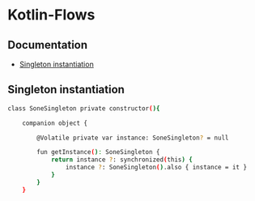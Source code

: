 # Kotlin-Flows

## Documentation

* [Singleton instantiation](#singleton-instantiation)


## Singleton instantiation

```bash
class SoneSingleton private constructor(){

    companion object {

        @Volatile private var instance: SoneSingleton? = null

        fun getInstance(): SoneSingleton {
            return instance ?: synchronized(this) {
                instance ?: SoneSingleton().also { instance = it }
            }
        }
    }

```
